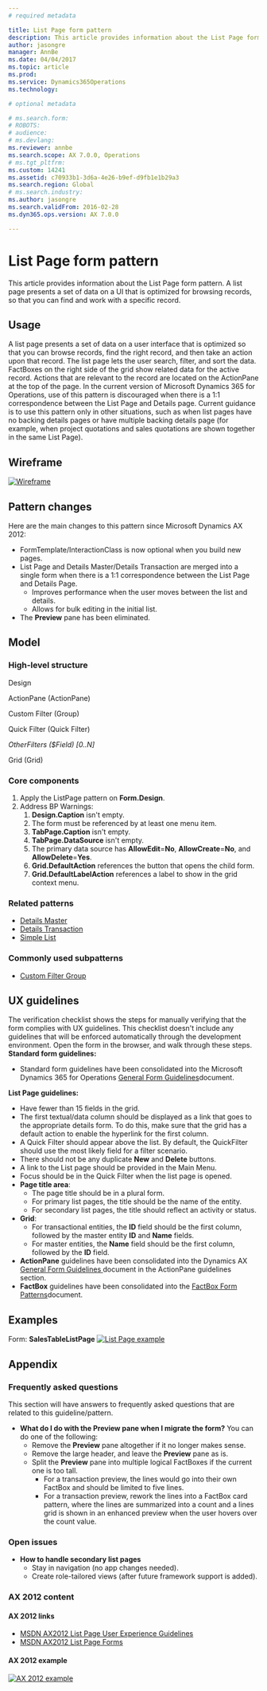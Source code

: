 ```yaml
---
# required metadata

title: List Page form pattern
description: This article provides information about the List Page form pattern. A list page presents a set of data on a UI that is optimized for browsing records, so that you can find and work with a specific record. 
author: jasongre
manager: AnnBe
ms.date: 04/04/2017
ms.topic: article
ms.prod: 
ms.service: Dynamics365Operations
ms.technology: 

# optional metadata

# ms.search.form: 
# ROBOTS: 
# audience: 
# ms.devlang: 
ms.reviewer: annbe
ms.search.scope: AX 7.0.0, Operations
# ms.tgt_pltfrm: 
ms.custom: 14241
ms.assetid: c70933b1-3d6a-4e26-b9ef-d9fb1e1b29a3
ms.search.region: Global
# ms.search.industry: 
ms.author: jasongre
ms.search.validFrom: 2016-02-28
ms.dyn365.ops.version: AX 7.0.0

---
```


# List Page form pattern

This article provides information about the List Page form pattern. A list page presents a set of data on a UI that is optimized for browsing records, so that you can find and work with a specific record. 

Usage
-----

A list page presents a set of data on a user interface that is optimized so that you can browse records, find the right record, and then take an action upon that record. The list page lets the user search, filter, and sort the data. FactBoxes on the right side of the grid show related data for the active record. Actions that are relevant to the record are located on the ActionPane at the top of the page. In the current version of Microsoft Dynamics 365 for Operations, use of this pattern is discouraged when there is a 1:1 correspondence between the List Page and Details page. Current guidance is to use this pattern only in other situations, such as when list pages have no backing details pages or have multiple backing details page (for example, when project quotations and sales quotations are shown together in the same List Page).

## Wireframe
[![Wireframe](./media/listpage1-1024x576.png)](./media/listpage1.png)

## Pattern changes
Here are the main changes to this pattern since Microsoft Dynamics AX 2012:

-   FormTemplate/InteractionClass is now optional when you build new pages.
-   List Page and Details Master/Details Transaction are merged into a single form when there is a 1:1 correspondence between the List Page and Details Page.
    -   Improves performance when the user moves between the list and details.
    -   Allows for bulk editing in the initial list.
-   The **Preview** pane has been eliminated.

## Model
### High-level structure

Design

ActionPane (ActionPane)

Custom Filter (Group)

Quick Filter (Quick Filter)

*OtherFilters ($Field) \[0..N\]*

Grid (Grid)

### Core components

1.  Apply the ListPage pattern on **Form.Design**.
2.  Address BP Warnings:
    1.  **Design.Caption** isn't empty.
    2.  The form must be referenced by at least one menu item.
    3.  **TabPage.Caption** isn't empty.
    4.  **TabPage.DataSource** isn't empty.
    5.  The primary data source has **AllowEdit**=**No**, **AllowCreate**=**No**, and **AllowDelete**=**Yes**.
    6.  **Grid.DefaultAction** references the button that opens the child form.
    7.  **Grid.DefaultLabelAction** references a label to show in the grid context menu.

### Related patterns

-   [Details Master](details-master-form-pattern.md)
-   [Details Transaction](details-transaction-form-pattern.md)
-   [Simple List](simple-list-form-pattern.md)

### Commonly used subpatterns

-   [Custom Filter Group](custom-filter-group-subpattern.md)

## UX guidelines
The verification checklist shows the steps for manually verifying that the form complies with UX guidelines. This checklist doesn't include any guidelines that will be enforced automatically through the development environment. Open the form in the browser, and walk through these steps. **Standard form guidelines:**

-   Standard form guidelines have been consolidated into the Microsoft Dynamics 365 for Operations [General Form Guidelines](general-form-guidelines.md)document.

**List Page guidelines:**

-   Have fewer than 15 fields in the grid.
-   The first textual/data column should be displayed as a link that goes to the appropriate details form. To do this, make sure that the grid has a default action to enable the hyperlink for the first column.
-   A Quick Filter should appear above the list. By default, the QuickFilter should use the most likely field for a filter scenario.
-   There should not be any duplicate **New** and **Delete** buttons.
-   A link to the List page should be provided in the Main Menu.
-   Focus should be in the Quick Filter when the list page is opened.
-   **Page title area**:
    -   The page title should be in a plural form.
    -   For primary list pages, the title should be the name of the entity.
    -   For secondary list pages, the title should reflect an activity or status.
-   **Grid**:
    -   For transactional entities, the **ID** field should be the first column, followed by the master entity **ID** and **Name** fields.
    -   For master entities, the **Name** field should be the first column, followed by the **ID** field.
-   **ActionPane** guidelines have been consolidated into the Dynamics AX [General Form Guidelines ](general-form-guidelines.md)document in the ActionPane guidelines section.
-   **FactBox** guidelines have been consolidated into the [FactBox Form Patterns](factbox-form-patterns.md)document.

## Examples
Form: **SalesTableListPage** [![List Page example](./media/listpage2-1024x510.png)](./media/listpage2.png)

## Appendix
### Frequently asked questions

This section will have answers to frequently asked questions that are related to this guideline/pattern.

-   **What do I do with the Preview pane when I migrate the form?** You can do one of the following:
    -   Remove the **Preview** pane altogether if it no longer makes sense.
    -   Remove the large header, and leave the **Preview** pane as is.
    -   Split the **Preview** pane into multiple logical FactBoxes if the current one is too tall.
        -   For a transaction preview, the lines would go into their own FactBox and should be limited to five lines.
        -   For a transaction preview, rework the lines into a FactBox card pattern, where the lines are summarized into a count and a lines grid is shown in an enhanced preview when the user hovers over the count value.

### Open issues

-   **How to handle secondary list pages**
    -   Stay in navigation (no app changes needed).
    -   Create role-tailored views (after future framework support is added).

### AX 2012 content

#### AX 2012 links

-   [MSDN AX2012 List Page User Experience Guidelines](http://msdn.microsoft.com/EN-US/library/gg853328.aspx)
-   [MSDN AX2012 List Page Forms](http://msdn.microsoft.com/en-us/library/cc635077.aspx)

#### AX 2012 example

[![AX 2012 example](./media/listpage3-1024x671.png)](./media/listpage3.png)


